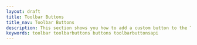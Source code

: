 ```yaml
---
layout: draft
title: Toolbar Buttons
title_nav: Toolbar Buttons
description: This section shows you how to add a custom button to the Tiny 5.0 toolbar.
keywords: toolbar toolbarbuttons buttons toolbarbuttonsapi
---
```


